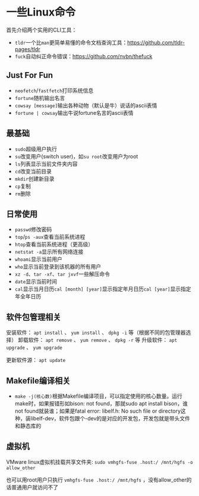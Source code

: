 # 一些Linux命令

首先介绍两个实用的CLI工具：
* `tldr`一个比`man`更简单易懂的命令文档查询工具：https://github.com/tldr-pages/tldr
* `fuck`自动纠正命令错误：https://github.com/nvbn/thefuck

## Just For Fun

* `neofetch`/`fastfetch`打印系统信息
* `fortune`随机输出名言
* `cowsay [message]`输出各种动物（默认是牛）说话的ascii表情
* `fortune | cowsay`输出牛说fortune名言的ascii表情

## 最基础

* `sudo`超级用户执行
* `su`改变用户(switch user)，如`su root`改变用户为root
* `ls`列表显示当前文件夹内容
* `cd`改变当前目录
* `mkdir`创建新目录
* `cp`复制
* `rm`删除

## 日常使用

* `passwd`修改密码
* `top`/`ps -aux`查看当前系统进程
* `htop`查看当前系统进程（更高级）
* `netstat -a`显示所有网络连接
* `whoami`显示当前用户
* `who`显示当前登录到该机器的所有用户
* `xz -d`、`tar -xf`、`tar jxvf`一些解压命令
* `date`显示当前时间
* `cal`显示当月日历`cal [month] [year]`显示指定年月日历`cal [year]`显示指定年全年日历

## 软件包管理相关

安装软件： `apt install` 、 `yum install` 、 `dpkg -i` 等（根据不同的包管理器选择）
卸载软件： `apt remove` 、 `yum remove` 、 `dpkg -r` 等
升级软件： `apt upgrade` 、 `yum upgrade`

更新软件源： `apt update`

## Makefile编译相关

* `make -j(核心数)`根据Makefile编译项目，可以指定使用的核心数量。运行make时，如果报错形如bison: not found，那就sudo apt install bison，谁not found就装谁；如果是fatal error: libelf.h: No such file or directory这种，装libelf-dev，软件包跟个-dev的是对应的开发包，开发包就是带头文件和静态库的

## 虚拟机

VMware linux虚拟机挂载共享文件夹:
 `sudo vmhgfs-fuse .host:/ /mnt/hgfs -o allow_other`

也可以用root用户只执行 `vmhgfs-fuse .host:/ /mnt/hgfs` ，没有allow_other的话普通用户就访问不了
